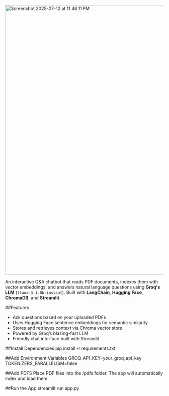 
<img width="1512" height="858" alt="Screenshot 2025-07-12 at 11 46 11 PM" src="https://github.com/user-attachments/assets/1b4d20e8-36b7-4225-bda7-408712754e47" />

An interactive Q&A chatbot that reads PDF documents, indexes them with vector embeddings, and answers natural language questions using **Groq's LLM** (`llama-3.1-8b-instant`). Built with **LangChain**, **Hugging Face**, **ChromaDB**, and **Streamlit**.

##Features
- Ask questions based on your uploaded PDFs
- Uses Hugging Face sentence embeddings for semantic similarity
- Stores and retrieves context via Chroma vector store
- Powered by Groq’s blazing-fast LLM
- Friendly chat interface built with Streamlit

##Install Dependencies
pip install -r requirements.txt

##Add Environment Variables
GROQ_API_KEY=your_groq_api_key
TOKENIZERS_PARALLELISM=false

##Add PDFS
Place PDF files into the /pdfs folder. The app will automatically index and load them.

##Run the App
streamlit run app.py
